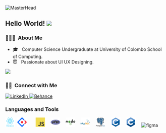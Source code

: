 ![MasterHead](https://mir-s3-cdn-cf.behance.net/project_modules/1400/f28b4022600593.58c272e374fa3.gif)
  
## Hello World! <img src="https://raw.githubusercontent.com/MartinHeinz/MartinHeinz/master/wave.gif" width="30px">

<h3> 👩🏻‍💻 &nbsp;About Me </h3>

- 🎓 &nbsp; Computer Science Undergraduate at University of Colombo School of Computing.
- 😇 &nbsp; Passionate about UI UX Designing.

<a href="https://github.com/EGD-Dithmeena">
  <img height="180em" src="https://github-readme-stats.vercel.app/api?username=EGD-Dithmeena&show_icons=true&theme=default" />
</a>

<h3> 🤝🏻 &nbsp;Connect with Me </h3>

<a href="https://www.linkedin.com/in/dithmeenaegodagamage/">
  <img alt="LinkedIn" src="https://img.shields.io/badge/LinkedIn-0077B5?style=for-the-badge&logo=linkedin&logoColor=white">
</a>

<a href="https://www.behance.net/dithmeenaegodagamage">
  <img alt="Behance" src="https://img.shields.io/badge/Behance-1769FF?style=for-the-badge&logo=behance&logoColor=white">
</a>

### Languages and Tools

<img src="https://raw.githubusercontent.com/devicons/devicon/master/icons/react/react-original-wordmark.svg" alt="react" width="30"/>&nbsp;&nbsp;<img src="https://github.com/devicons/devicon/blob/master/icons/antdesign/antdesign-plain.svg" alt="ant design" width="30" style="padding-right:20px;" />&nbsp;&nbsp;<img src="https://raw.githubusercontent.com/devicons/devicon/master/icons/javascript/javascript-original.svg" alt="javascript" width="30" style="padding-right:10px;" />&nbsp;&nbsp;<img src="https://raw.githubusercontent.com/devicons/devicon/master/icons/php/php-original.svg" alt="php" width="30" style="padding-right:10px;" />&nbsp;&nbsp;<img src="https://raw.githubusercontent.com/devicons/devicon/master/icons/nodejs/nodejs-original-wordmark.svg" alt="nodejs" width="30" style="padding-right:10px;" />&nbsp;&nbsp;<img src="https://raw.githubusercontent.com/devicons/devicon/master/icons/mysql/mysql-original-wordmark.svg" alt="MySQL" width="30" style="padding-right:10px;" />&nbsp;&nbsp;<img src="https://raw.githubusercontent.com/devicons/devicon/master/icons/postgresql/postgresql-original-wordmark.svg" alt="postgresql" width="30" style="padding-right:10px;" />&nbsp;&nbsp;<img src="https://raw.githubusercontent.com/devicons/devicon/master/icons/c/c-original.svg" alt="c" width="30" style="padding-right:10px;" />&nbsp;&nbsp;<img src="https://raw.githubusercontent.com/devicons/devicon/master/icons/cplusplus/cplusplus-original.svg" alt="cplusplus" width="30" style="padding-right:10px;" />&nbsp;&nbsp;<img src="https://www.vectorlogo.zone/logos/figma/figma-icon.svg" alt="figma" width="40" height="40"/>  
